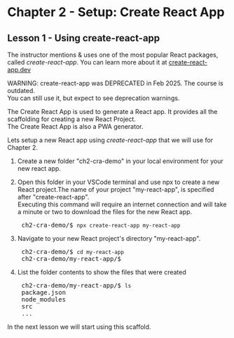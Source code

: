 # Chapter 2 - Setup: Create React App
## Lesson 1 - Using create-react-app

The instructor mentions & uses one of the most popular React packages, called *create-react-app*. You can learn more about it at [create-react-app.dev](https://create-react-app.dev)

WARNING: create-react-app was DEPRECATED in Feb 2025. The course is outdated.<br>
You can still use it, but expect to see deprecation warnings.<br>

The Create React App is used to generate a React app. It provides all the scaffolding for creating a new React Project.<br>
The Create React App is also a PWA generator.

Lets setup a new React app using *create-react-app* that we will use for Chapter 2.

1. Create a new folder "ch2-cra-demo" in your local environment for your new react app.

2. Open this folder in your VSCode terminal and use npx to create a new React project.The name of your project "my-react-app", is specified after "create-react-app".<br>
Executing this command will require an internet connection and will take a minute or two to download the files for the new React app.<br>
    <div><pre>
    ch2-cra-demo/$ <code>npx create-react-app my-react-app</code></pre>
    </div>

3. Navigate to your new React project's directory "my-react-app".
    <div><pre>
    ch2-cra-demo/$ <code>cd my-react-app</code>
    ch2-cra-demo/my-react-app/$</pre>
    </div>

4. List the folder contents to show the files that were created<br>
    <div><pre>
    ch2-cra-demo/my-react-app/$ <code>ls</code>
    <samp>package.json
    node_modules
    src
    ...</samp></pre>
    </div>
       

In the next lesson we will start using this scaffold.
